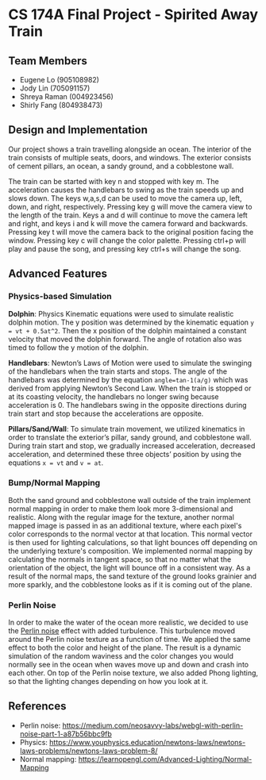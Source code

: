# CS 174A Final Project - Spirited Away Train
## Team Members
* Eugene Lo (905108982)
* Jody Lin (705091157)
* Shreya Raman (004923456)
* Shirly Fang (804938473) 

## Design and Implementation
Our project shows a train travelling alongside an ocean. The interior of the train consists of multiple seats, doors, and windows. The exterior consists of cement pillars, an ocean, a sandy ground, and a cobblestone wall. 

The train can be started with key n and stopped with key m. The acceleration causes the handlebars to swing as the train speeds up and slows down. 
The keys w,a,s,d can be used to move the camera up, left, down, and right, respectively. Pressing key g will move the camera view to the length of the train. Keys a and d will continue to move the camera left and right, and keys i and k will move the camera forward and backwards. Pressing key t will move the camera back to the original position facing the window. 
Pressing key c will change the color palette. Pressing ctrl+p will play and pause the song, and pressing key ctrl+s will change the song. 

## Advanced Features
### Physics-based Simulation

**Dolphin**: Physics Kinematic equations were used to simulate realistic dolphin motion. The y position was determined by the kinematic equation `y = vt + 0.5at^2`. Then the x position of the dolphin maintained a constant velocity that moved the dolphin forward. The angle of rotation also was timed to follow the y motion of the dolphin. 


**Handlebars**: Newton’s Laws of Motion were used to simulate the swinging of the handlebars when the train starts and stops. The angle of the handlebars was determined by the equation `angle=tan-1(a/g)` which was derived from applying Newton’s Second Law. When the train is stopped or at its coasting velocity, the handlebars no longer swing because acceleration is 0. The handlebars swing in the opposite directions during train start and stop because the accelerations are opposite.  

**Pillars/Sand/Wall**: To simulate train movement, we utilized kinematics in order to translate the exterior’s pillar, sandy ground, and cobblestone wall. During train start and stop, we gradually increased acceleration, decreased acceleration, and determined these three objects’ position by using the equations `x = vt` and `v = at`. 

### Bump/Normal Mapping
Both the sand ground and cobblestone wall outside of the train implement normal mapping in order to make them look more 3-dimensional and realistic. Along with the regular image for the texture, another normal mapped image is passed in as an additional texture, where each pixel's color corresponds to the normal vector at that location. This normal vector is then used for lighting calculations, so that light bounces off depending on the underlying texture's composition. We implemented normal mapping by calculating the normals in tangent space, so that no matter what the orientation of the object, the light will bounce off in a consistent way. As a result of the normal maps, the sand texture of the ground looks grainier and more sparkly, and the cobblestone looks as if it is coming out of the plane.

### Perlin Noise
In order to make the water of the ocean more realistic, we decided to use the [Perlin noise](https://en.wikipedia.org/wiki/Perlin_noise) effect with added turbulence. This turbulence moved around the Perlin noise texture as a function of time. We applied the same effect to both the color and height of the plane. The result is a dynamic simulation of the random waviness and the color changes you would normally see in the ocean when waves move up and down and crash into each other. On top of the Perlin noise texture, we also added Phong lighting, so that the lighting changes depending on how you look at it.

## References
* Perlin noise: https://medium.com/neosavvy-labs/webgl-with-perlin-noise-part-1-a87b56bbc9fb 
* Physics:  https://www.youphysics.education/newtons-laws/newtons-laws-problems/newtons-laws-problem-8/
* Normal mapping: https://learnopengl.com/Advanced-Lighting/Normal-Mapping 



